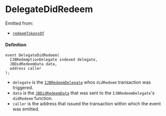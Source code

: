 # DelegateDidRedeem

Emitted from:

* [`redeemTokensOf`](/docs/dev/v3/deprecated/or-payment-terminals/or-abstract/jbpayoutredemptionpaymentterminal/write/redeemtokensof.md)

#### Definition

```
event DelegateDidRedeem(
  IJBRedemptionDelegate indexed delegate,
  JBDidRedeemData data,
  address caller
);
```

* `delegate` is the [`IJBRedeemDelegate`](/docs/dev/v3/api/interfaces/ijbredemptiondelegate.md) whos `didRedeem` transaction was triggered.
* `data` is the [`JBDidRedeemData`](/docs/dev/v3/api/data-structures/jbdidredeemdata.md) that was sent to the `IJBRedeemDelegate`'s `didRedeem` function.
* `caller` is the address that issued the transaction within which the event was emitted.
